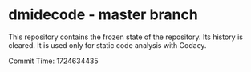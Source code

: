 # dmidecode - master branch

This repository contains the frozen state of the repository.
Its history is cleared. It is used only for static code
analysis with Codacy.

Commit Time: 1724634435